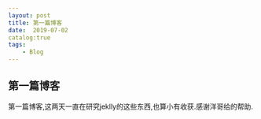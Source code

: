 ```yaml
---
layout: post
title: 第一篇博客
date:  2019-07-02
catalog:true
tags:
    - Blog
---
```

## **第一篇博客**
第一篇博客,这两天一直在研究jeklly的这些东西,也算小有收获.感谢洋哥给的帮助.


